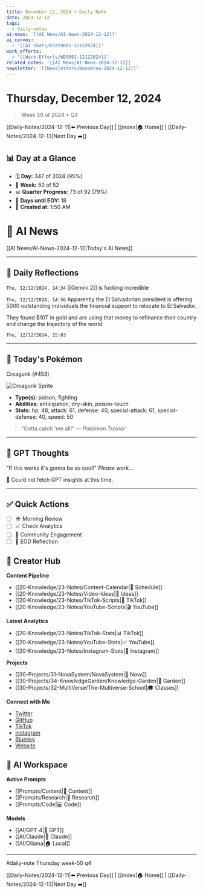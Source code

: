 ```yaml
---
title: December 12, 2024 • Daily Note
date: 2024-12-12
tags:
  - daily-notes
ai-news: '[[AI News/AI-News-2024-12-12]]'
ai_convos:
  - '[[AI Chats/Chat0001-12122024]]'
work_efforts:
  - '[[Work-Efforts/WE0001-12122024]]'
related_notes: '[[AI News/AI-News-2024-12-12]]'
newsletter: '[[Newsletters/NovaBrew-2024-12-12]]'
---
```

# Thursday, December 12, 2024
> Week 50 of 2024 • Q4

[[Daily-Notes/2024-12-11|⬅️ Previous Day]] | [[index|🏠 Home]] | [[Daily-Notes/2024-12-13|Next Day ➡️]]

## 📊 Day at a Glance
- 🗓️ **Day:** 347 of 2024 (95%)
- 📅 **Week:** 50 of 52
- 📊 **Quarter Progress:** 73 of 92 (79%)
- 🎯 **Days until EOY:** 18
- 🔄 **Created at:** 1:50 AM


# 📰 AI News
[[AI News/AI-News-2024-12-12|Today's AI News]]

---

## 📝 Daily Reflections

`Thu, 12/12/2024, 14:34`
[[Gemini 2]] is fucking incredible

`Thu, 12/12/2024, 14:56`
Apparently the El Salvadorian president is offering 5000 outstanding individuals the financial support to relocate to El Salvador.

They found $10T in gold and are using that money to refinance their country and change the trajectory of the world.

`Thu, 12/12/2024, 15:03`



---

## 🐾 Today's Pokémon

Croagunk (#453)

![Croagunk Sprite](https://raw.githubusercontent.com/PokeAPI/sprites/master/sprites/pokemon/453.png)

- **Type(s):** poison, fighting
- **Abilities:** anticipation, dry-skin, poison-touch
- **Stats:** hp: 48, attack: 61, defense: 40, special-attack: 61, special-defense: 40, speed: 50

> "Gotta catch 'em all!" — *Pokémon Trainer*
    

---

## 🤖 GPT Thoughts

"If this works it's gonna be so cool!"
*Please work...*

🤖 Could not fetch GPT insights at this time.


---

## ✅ Quick Actions
- [ ] ☀️ Morning Review
- [ ] 📈 Check Analytics
- [ ] 🤝 Community Engagement
- [ ] 🌙 EOD Reflection

## 📱 Creator Hub
**Content Pipeline**
- [[20-Knowledge/23-Notes/Content-Calendar|📅 Schedule]]
- [[20-Knowledge/23-Notes/Video-Ideas|🎥 Ideas]]
- [[20-Knowledge/23-Notes/TikTok-Scripts|📝 TikTok]]
- [[20-Knowledge/23-Notes/YouTube-Scripts|🎬 YouTube]]

**Latest Analytics**
- [[20-Knowledge/23-Notes/TikTok-Stats|📊 TikTok]]
- [[20-Knowledge/23-Notes/YouTube-Stats|📈 YouTube]]
- [[20-Knowledge/23-Notes/Instagram-Stats|📸 Instagram]]

**Projects**
- [[30-Projects/31-NovaSystem/NovaSystem|🤖 Nova]]
- [[30-Projects/34-KnowledgeGarden/Knowledge-Garden|🌳 Garden]]
- [[30-Projects/32-MultiVerse/The-Multiverse-School|🎓 Classes]]

**Connect with Me**
- [Twitter](https://twitter.com/thecoffeejesus)
- [GitHub](https://github.com/ctavolazzi)
- [TikTok](https://tiktok.com/@thecoffeejesus)
- [Instagram](https://instagram.com/thecoffeejesus)
- [Bluesky](https://bsky.app/profile/thecoffeejesus.bsky.social)
- [Website](https://thecoffeejesus.com)

## 🤖 AI Workspace
**Active Prompts**
- [[Prompts/Content|📝 Content]]
- [[Prompts/Research|🔬 Research]]
- [[Prompts/Code|💻 Code]]

**Models**
- [[AI/GPT-4|💬 GPT]]
- [[AI/Claude|🧠 Claude]]
- [[AI/Ollama|🏠 Local]]

---

#daily-note  Thursday week-50 q4

[[Daily-Notes/2024-12-11|⬅️ Previous Day]] | [[index|🏠 Home]] | [[Daily-Notes/2024-12-13|Next Day ➡️]]
